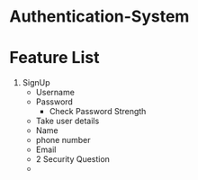 # Authentication-System

# Feature List
1. SignUp
   - Username
   - Password
     - Check Password Strength
   - Take user details
   - Name
   - phone number
   - Email
    - 2 Security Question
    - 
